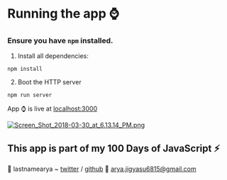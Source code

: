 # Running the app :watch:

### Ensure you have `npm` installed.

1. Install all dependencies:

````
npm install
````

2. Boot the HTTP server

````
npm run server
````

App :watch: is live at [localhost:3000](localhost:3000)

[![Screen_Shot_2018-03-30_at_6.13.14_PM.png](https://s7.postimg.org/n2nj0hrwr/Screen_Shot_2018-03-30_at_6.13.14_PM.png)](https://postimg.org/image/yf04ia0lj/)

## This app is part of my 100 Days of JavaScript :zap:


:tada: lastnamearya ~ [twitter](https://twitter.com/lastnamearya) / [github](https://github.com/lastnamearya)
:email: arya.jigyasu6815@gmail.com
